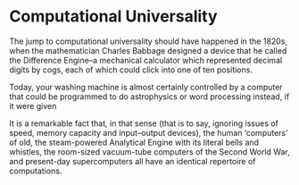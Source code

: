 # Computational Universality      

The jump to computational universality should have happened in the 1820s, when the mathematician Charles Babbage designed a device that he called the Difference Engine–a mechanical calculator which represented decimal digits by cogs, each of which could click into one of ten positions.

      

Today, your washing machine is almost certainly controlled by a computer that could be programmed to do astrophysics or word processing instead, if it were given

      

It is a remarkable fact that, in that sense (that is to say, ignoring issues of speed, memory capacity and input–output devices), the human ‘computers’ of old, the steam-powered Analytical Engine with its literal bells and whistles, the room-sized vacuum-tube computers of the Second World War, and present-day supercomputers all have an identical repertoire of computations.